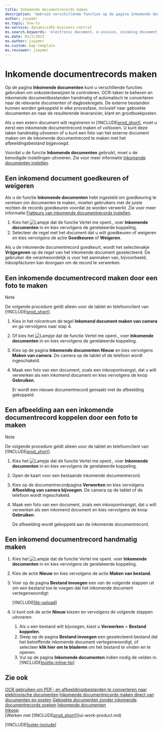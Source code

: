 ```yaml
---
title: Inkomende documentrecords maken
description: 'Gebruik verschillende functies op de pagina Inkomende documenten om onkostenbewijzen te bekijken, OCR-taken te beheren, inkomende documentbestanden te converteren en externe bestanden bij te voegen.'
author: jswymer
ms.topic: how-to
ms-service: dynamics365-business-central
ms.search.keywords: 'electronic document, e-invoice, incoming document, OCR, ecommerce, document exchange, import invoice'
ms.date: 03/2/2023
ms.author: jswymer
ms.custom: bap-template
ms.reviewer: jswymer
---
```

# <a name="create-incoming-document-records"></a>Inkomende documentrecords maken

Op de pagina **Inkomende documenten** kunt u verschillende functies gebruiken om onkostenbewijzen te controleren, OCR-taken te beheren en inkomende documentbestanden handmatig of automatisch te converteren naar de relevante documenten of dagboekregels. De externe bestanden kunnen worden gekoppeld in elke procesfase, inclusief naar geboekte documenten en naar de resulterende leverancier, klant en grootboekposten.

Als u een extern document wilt registreren in [!INCLUDE[prod_short](includes/prod_short.md)], moet u eerst een inkomende documentrecord maken of voltooien. U kunt deze taken handmatig uitvoeren of u kunt een foto van het externe document maken om de inkomende documentrecord te maken met het afbeeldingsbestand bijgevoegd.

Voordat u de functie **Inkomende documenten** gebruikt, moet u de benodigde instellingen uitvoeren. Zie voor meer informatie [Inkomende documenten instellen](across-how-setup-income-documents.md).

## <a name="approve-or-reject-an-incoming-document"></a>Een inkomend document goedkeuren of weigeren

Als u de functie **Inkomende documenten** hebt ingesteld om goedkeuring te vereisen om documenten te maken, moeten gebruikers met de juiste rechten de records goedkeuren voordat ze worden verwerkt. Zie voor meer informatie [Fiatteurs van inkomende documentrecords instellen](across-how-setup-income-documents.md#to-set-up-approvers-of-incoming-document-records).

1. Kies het ![Lampje dat de functie Vertel me opent.](media/ui-search/search_small.png "Vertel me wat u wilt doen"), voer **Inkomende documenten** in en kies vervolgens de gerelateerde koppeling.
2. Selecteer de regel met het document dat u wilt goedkeuren of weigeren en kies vervolgens de actie **Goedkeuren** of **Weigeren**.

Als u de inkomende documentrecord goedkeurt, wordt het selectievakje **Vrijgegeven** op de regel van het inkomende document geselecteerd. De gebruiker die verantwoordelijk is voor het aanmaken van, bijvoorbeeld, inkoopfacturen kan doorgaan om de record te verwerken.

## <a name="create-an-incoming-document-record-by-taking-a-photo"></a>Een inkomende documentrecord maken door een foto te maken

> [!NOTE]  
> De volgende procedure geldt alleen voor de tablet en telefoonclient van [!INCLUDE[prod_short](includes/prod_short.md)].

1. Kies in het rolcentrum de tegel **Inkomend document maken van camera** en ga vervolgens naar stap 4.
2. Of kies het ![Lampje dat de functie Vertel me opent.](media/ui-search/search_small.png "Vertel me wat u wilt doen"), voer **Inkomende documenten** in en kies vervolgens de gerelateerde koppeling.
3. Kies op de pagina **Inkomende documenten** **Nieuw** en kies vervolgens **Maken van camera**. De camera op de tablet of de telefoon wordt ingeschakeld.
4. Maak een foto van een document, zoals een inkoopontvangst, dat u wilt verwerken als een inkomend document en kies vervolgens de knop **Gebruiken**.

    Er wordt een nieuwe documentrecord gemaakt met de afbeelding gekoppeld.

## <a name="attach-an-image-to-an-incoming-document-record-by-taking-a-photo"></a>Een afbeelding aan een inkomende documentrecord koppelen door een foto te maken

> [!NOTE]  
> De volgende procedure geldt alleen voor de tablet en telefoonclient van [!INCLUDE[prod_short](includes/prod_short.md)].

1. Kies het ![Lampje dat de functie Vertel me opent.](media/ui-search/search_small.png "Vertel me wat u wilt doen"), voer **Inkomende documenten** in en kies vervolgens de gerelateerde koppeling.
2. Open de kaart voor een bestaande inkomende documentrecord.
3. Kies op de documentrecordpagina **Verwerken** en kies vervolgens **Afbeelding van camera bijvoegen**. De camera op de tablet of de telefoon wordt ingeschakeld.
4. Maak een foto van een document, zoals een inkoopontvangst, dat u wilt verwerken als een inkomend document en kies vervolgens de knop **Gebruiken**.

    De afbeelding wordt gekoppeld aan de inkomende documentrecord.

## <a name="create-an-incoming-document-record-manually"></a>Een inkomend documentrecord handmatig maken

1. Kies het ![Lampje dat de functie Vertel me opent.](media/ui-search/search_small.png "Vertel me wat u wilt doen") voer **Inkomende documenten** in en kies vervolgens de gerelateerde koppeling.
2. Kies de actie **Nieuw** en kies vervolgens de actie **Maken van bestand**.  
3. Voer op de pagina **Bestand invoegen** een van de volgende stappen uit om een bestand toe te voegen dat het inkomende document vertegenwoordigt:

   [!INCLUDE[file-upload](includes/file-upload.md)]

4. U kunt ook de actie **Nieuw** kiezen en vervolgens de volgende stappen uitvoeren:

    1. Als u een bestand wilt bijvoegen, kiest u **Verwerken** > **Bestand koppelen**.
    2. Sleep op de pagina **Bestand invoegen** een geselecteerd bestand dat het betreffende inkomende document vertegenwoordigt, of selecteer **klik hier om te bladeren** om het bestand te vinden en te openen.
    3. Vul op de pagina **Inkomende documenten** indien nodig de velden in. [!INCLUDE[tooltip-inline-tip](includes/tooltip-inline-tip_md.md)]

## <a name="see-also"></a>Zie ook

[OCR gebruiken om PDF- en afbeeldingsbestanden te converteren naar elektronische documenten](across-how-use-ocr-pdf-images-files.md)
[Inkomende documentrecords maken direct van documenten en posten](across-how-connect-disconnect-income-document-records.md)
[Geboekte documenten zonder inkomende documentrecords zoeken](across-how-find-posted-documents-without-income-document-records.md)
[Inkomende documenten](across-income-documents.md)  
[Inkoop](purchasing-manage-purchasing.md)  
[Werken met [!INCLUDE[prod_short](includes/prod_short.md)]](ui-work-product.md)


[!INCLUDE[footer-include](includes/footer-banner.md)]
